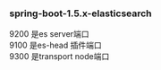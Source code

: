 ### spring-boot-1.5.x-elasticsearch

9200 是es server端口   
9100 是es-head 插件端口   
9300 是transport node端口   


